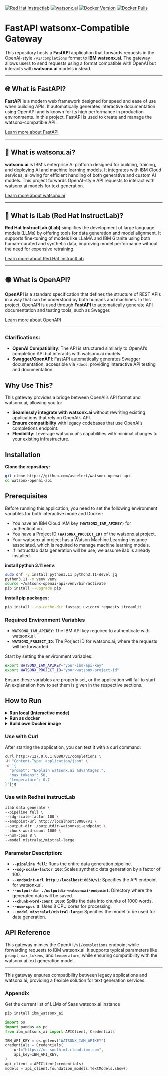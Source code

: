 [![Red Hat Instructlab](https://img.shields.io/badge/Redhat-Instructlab-purple)](https://instructlab.ai/)
[![watsonx.ai](https://img.shields.io/badge/IBM-watsonx.ai-blue)](https://dataplatform.cloud.ibm.com/wx/home?context=wx)
[![Docker Version](https://img.shields.io/docker/v/aseelert/watsonxai-endpoint)](https://hub.docker.com/r/aseelert/watsonxai-endpoint)
[![Docker Pulls](https://img.shields.io/docker/pulls/aseelert/watsonxai-endpoint)](https://hub.docker.com/r/aseelert/watsonxai-endpoint)

# FastAPI watsonx-Compatible Gateway

This repository hosts a **FastAPI** application that forwards requests in the OpenAI-style `/v1/completions` format to **IBM watsonx.ai**. The gateway allows users to send requests using a format compatible with OpenAI but interacts with **watsonx.ai** models instead.

---

## 🌐 What is FastAPI?

**FastAPI** is a modern web framework designed for speed and ease of use when building APIs. It automatically generates interactive documentation using OpenAPI and is known for its high performance in production environments. In this project, FastAPI is used to create and manage the watsonx-compatible API.

[Learn more about FastAPI](https://fastapi.tiangolo.com/)

---

## 🔵 What is watsonx.ai?

**watsonx.ai** is IBM's enterprise AI platform designed for building, training, and deploying AI and machine learning models. It integrates with IBM Cloud services, allowing for efficient handling of both generative and custom AI models. This project forwards OpenAI-style API requests to interact with watsonx.ai models for text generation.

[Learn more about watsonx.ai](https://www.ibm.com/watsonx)

---

## 🔴 What is iLab (Red Hat InstructLab)?

**Red Hat InstructLab (iLab)** simplifies the development of large language models (LLMs) by offering tools for data generation and model alignment. It supports fine-tuning of models like LLaMA and IBM Granite using both human-curated and synthetic data, improving model performance without the need for expensive retraining.

[Learn more about Red Hat InstructLab](https://instructlab.ai)

---

## 🟢 What is OpenAPI?

**OpenAPI** is a standard specification that defines the structure of REST APIs in a way that can be understood by both humans and machines. In this project, OpenAPI is used through **FastAPI** to automatically generate API documentation and testing tools, such as Swagger.

[Learn more about OpenAPI](https://swagger.io/specification/)

---

### Clarifications:
- **OpenAI Compatibility**: The API is structured similarly to OpenAI’s completion API but interacts with watsonx.ai models.
- **Swagger/OpenAPI**: FastAPI automatically generates Swagger documentation, accessible via `/docs`, providing interactive API testing and documentation.




## Why Use This?

This gateway provides a bridge between OpenAI’s API format and watsonx.ai, allowing you to:
- **Seamlessly integrate with watsonx.ai** without rewriting existing applications that rely on OpenAI’s API.
- **Ensure compatibility** with legacy codebases that use OpenAI’s completions endpoint.
- **Flexibility**: Leverage watsonx.ai's capabilities with minimal changes to your existing infrastructure.

## Installation

**Clone the repository:**
```bash
git clone https://github.com/aseelert/watsonx-openai-api
cd watsonx-openai-api
```

## Prerequisites

Before running this application, you need to set the following environment variables for both interactive mode and Docker:

- You have an IBM Cloud IAM key **`(WATSONX_IAM_APIKEY)`** for authentication.
- You have a Project ID **`(WATSONX_PROJECT_ID)`** of the watsonx.ai project.
- Your watsonx.ai project has a Watson Machine Learning instance associated, which is required to manage machine learning models.
- If instructlab data generation will be use, we assume ilab is already installed.


**install python 3.11 venv:**
```bash
sudo dnf -y install python3.11 python3.11-devel jq
python3.11 -m venv venv
source ~/watsonx-openai-api/venv/bin/activate
pip install --upgrade pip
```

**install pip packages:**
```bash
pip install --no-cache-dir fastapi uvicorn requests streamlit
```

### Required Environment Variables

- **`WATSONX_IAM_APIKEY`**: The IBM API key required to authenticate with watsonx.ai.
- **`WATSONX_PROJECT_ID`**: The Porject ID for watsonx.ai, where the requests will be forwarded.

Start by setting the environment variables:

```bash
export WATSONX_IAM_APIKEY="your-ibm-api-key"
export WATSONX_PROJECT_ID="your-watsonx-project-id"
```

Ensure these variables are properly set, or the application will fail to start.
An explanation how to set them is given in the respective sections.

## How to Run

<details>
<summary><b>Run local (Interactive mode)</b></summary>

If running interactively, use `uvicorn` to start the FastAPI application after setting the environment variables:

```bash
cd fastapi-watsonx

uvicorn watsonxai-endpoint:app --reload --port 8080
```

</details>

<details>
<summary> <b>Run as docker</b></summary>

If you prefer to run this application in a Docker container, follow these steps:

**1. Execute Docker with hub.docker.com image and IBM Variables**
This will start the application in a container, listening on port 8080, and interacting with watsonx.ai via the provided credentials.

```bash
docker run -d -p 8080:8000 --name watsonxai-endpoint \
-e WATSONX_IAM_APIKEY=${WATSONX_IAM_APIKEY} \
-e WATSONX_PROJECT_ID=${WATSONX_PROJECT_ID} \
aseelert/watsonxai-endpoint:1.0
```

**2. Activate live logs**

```bash
docker logs -f watsonxai-endpoint
```
</details>

<details>
<summary> <b>Build own Docker image</b></summary>

**1. Build a local docker image**
```bash
cd fastapi-watsonx
docker build -t watsonxai-endpoint:1.0 .
```

**2. Execute Docker with local image and IBM Variables**

For Docker, pass the environment variables with the `-e` flag:

```bash
docker run -d -p 8080:8000 --name watsonxai-endpoint \
-e WATSONX_IAM_APIKEY=${WATSONX_IAM_APIKEY} \
-e WATSONX_PROJECT_ID=${WATSONX_PROJECT_ID} \
watsonxai-endpoint:1.0
```

**3. Activate live logs**

```bash
docker logs -f watsonxai-endpoint
```

</details>




### Use with Curl

After starting the application, you can test it with a curl command:

```bash
curl http://127.0.0.1:8080/v1/completions \
-H "Content-Type: application/json" \
-d '{
  "prompt": "Explain watsonx.ai advantages.",
  "max_tokens": 50,
  "temperature": 0.7
}'|jq
```


### Use with Redhat instructLab

```bash
ilab data generate \
--pipeline full \
--sdg-scale-factor 100 \
--endpoint-url http://localhost:8080/v1 \
--output-dir ./outputdir-watsonxai-endpoint \
--chunk-word-count 1000 \
--num-cpus 8 \
--model mistralai/mistral-large
```

### **Parameter Description:**

- **`--pipeline full`**: Runs the entire data generation pipeline.
- **`--sdg-scale-factor 100`**: Scales synthetic data generation by a factor of 100.
- **`--endpoint-url http://localhost:8080/v1`**: Specifies the API endpoint for watsonx.ai.
- **`--output-dir ./outputdir-watsonxai-endpoint`**: Directory where the generated data will be saved.
- **`--chunk-word-count 1000`**: Splits the data into chunks of 1000 words.
- **`--num-cpus 8`**: Uses 8 CPU cores for processing.
- **`--model mistralai/mistral-large`**: Specifies the model to be used for data generation.



## API Reference

This gateway mimics the OpenAI `/v1/completions` endpoint while forwarding requests to IBM watsonx.ai. It supports typical parameters like `prompt`, `max_tokens`, and `temperature`, while ensuring compatibility with the watsonx.ai text generation model.

---

This gateway ensures compatibility between legacy applications and watsonx.ai, providing a flexible solution for text generation services.

### Appendix
Get the current list of LLMs of Saas watsonx.ai instance
```bash
pip install ibm_watsonx_ai
```
```python
import os
import pandas as pd
from ibm_watsonx_ai import APIClient, Credentials

IBM_API_KEY = os.getenv("WATSONX_IAM_APIKEY")
credentials = Credentials(
    url="https://us-south.ml.cloud.ibm.com",
    api_key=IBM_API_KEY,
)
api_client = APIClient(credentials)
models = api_client.foundation_models.TextModels.show()
```
